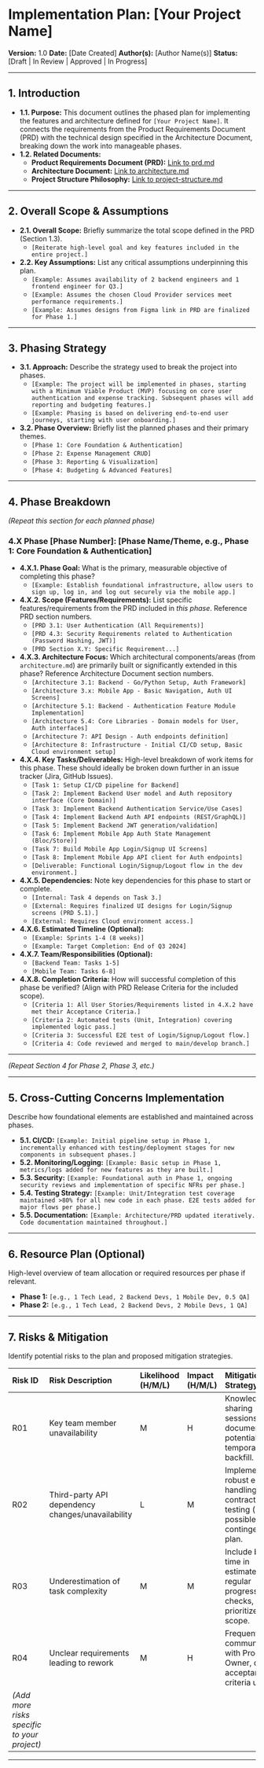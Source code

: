 # Implementation Plan: [Your Project Name]

**Version:** 1.0
**Date:** [Date Created]
**Author(s):** [Author Name(s)]
**Status:** [Draft | In Review | Approved | In Progress]

---

## 1. Introduction

*   **1.1. Purpose:** This document outlines the phased plan for implementing the features and architecture defined for `[Your Project Name]`. It connects the requirements from the Product Requirements Document (PRD) with the technical design specified in the Architecture Document, breaking down the work into manageable phases.
*   **1.2. Related Documents:**
    *   **Product Requirements Document (PRD):** [Link to prd.md](./prd.md)
    *   **Architecture Document:** [Link to architecture.md](./architecture.md)
    *   **Project Structure Philosophy:** [Link to project-structure.md](./project-structure.md)

---

## 2. Overall Scope & Assumptions

*   **2.1. Overall Scope:** Briefly summarize the total scope defined in the PRD (Section 1.3).
    *   `[Reiterate high-level goal and key features included in the entire project.]`
*   **2.2. Key Assumptions:** List any critical assumptions underpinning this plan.
    *   `[Example: Assumes availability of 2 backend engineers and 1 frontend engineer for Q3.]`
    *   `[Example: Assumes the chosen Cloud Provider services meet performance requirements.]`
    *   `[Example: Assumes designs from Figma link in PRD are finalized for Phase 1.]`

---

## 3. Phasing Strategy

*   **3.1. Approach:** Describe the strategy used to break the project into phases.
    *   `[Example: The project will be implemented in phases, starting with a Minimum Viable Product (MVP) focusing on core user authentication and expense tracking. Subsequent phases will add reporting and budgeting features.]`
    *   `[Example: Phasing is based on delivering end-to-end user journeys, starting with user onboarding.]`
*   **3.2. Phase Overview:** Briefly list the planned phases and their primary themes.
    *   `[Phase 1: Core Foundation & Authentication]`
    *   `[Phase 2: Expense Management CRUD]`
    *   `[Phase 3: Reporting & Visualization]`
    *   `[Phase 4: Budgeting & Advanced Features]`

---

## 4. Phase Breakdown

*(Repeat this section for each planned phase)*

### 4.X Phase [Phase Number]: [Phase Name/Theme, e.g., Phase 1: Core Foundation & Authentication]

*   **4.X.1. Phase Goal:** What is the primary, measurable objective of completing this phase?
    *   `[Example: Establish foundational infrastructure, allow users to sign up, log in, and log out securely via the mobile app.]`
*   **4.X.2. Scope (Features/Requirements):** List specific features/requirements from the PRD included in *this phase*. Reference PRD section numbers.
    *   `[PRD 3.1: User Authentication (All Requirements)]`
    *   `[PRD 4.3: Security Requirements related to Authentication (Password Hashing, JWT)]`
    *   `[PRD Section X.Y: Specific Requirement...]`
*   **4.X.3. Architecture Focus:** Which architectural components/areas (from `architecture.md`) are primarily built or significantly extended in this phase? Reference Architecture Document section numbers.
    *   `[Architecture 3.1: Backend - Go/Python Setup, Auth Framework]`
    *   `[Architecture 3.x: Mobile App - Basic Navigation, Auth UI Screens]`
    *   `[Architecture 5.1: Backend - Authentication Feature Module Implementation]`
    *   `[Architecture 5.4: Core Libraries - Domain models for User, Auth interfaces]`
    *   `[Architecture 7: API Design - Auth endpoints definition]`
    *   `[Architecture 8: Infrastructure - Initial CI/CD setup, Basic Cloud environment setup]`
*   **4.X.4. Key Tasks/Deliverables:** High-level breakdown of work items for this phase. These should ideally be broken down further in an issue tracker (Jira, GitHub Issues).
    *   `[Task 1: Setup CI/CD pipeline for Backend]`
    *   `[Task 2: Implement Backend User model and Auth repository interface (Core Domain)]`
    *   `[Task 3: Implement Backend Authentication Service/Use Cases]`
    *   `[Task 4: Implement Backend Auth API endpoints (REST/GraphQL)]`
    *   `[Task 5: Implement Backend JWT generation/validation]`
    *   `[Task 6: Implement Mobile App Auth State Management (Bloc/Store)]`
    *   `[Task 7: Build Mobile App Login/Signup UI Screens]`
    *   `[Task 8: Implement Mobile App API client for Auth endpoints]`
    *   `[Deliverable: Functional Login/Signup/Logout flow in the dev environment.]`
*   **4.X.5. Dependencies:** Note key dependencies for this phase to start or complete.
    *   `[Internal: Task 4 depends on Task 3.]`
    *   `[External: Requires finalized UI designs for Login/Signup screens (PRD 5.1).]`
    *   `[External: Requires Cloud environment access.]`
*   **4.X.6. Estimated Timeline (Optional):**
    *   `[Example: Sprints 1-4 (8 weeks)]`
    *   `[Example: Target Completion: End of Q3 2024]`
*   **4.X.7. Team/Responsibilities (Optional):**
    *   `[Backend Team: Tasks 1-5]`
    *   `[Mobile Team: Tasks 6-8]`
*   **4.X.8. Completion Criteria:** How will successful completion of this phase be verified? (Align with PRD Release Criteria for the included scope).
    *   `[Criteria 1: All User Stories/Requirements listed in 4.X.2 have met their Acceptance Criteria.]`
    *   `[Criteria 2: Automated tests (Unit, Integration) covering implemented logic pass.]`
    *   `[Criteria 3: Successful E2E test of Login/Signup/Logout flow.]`
    *   `[Criteria 4: Code reviewed and merged to main/develop branch.]`

---

*(Repeat Section 4 for Phase 2, Phase 3, etc.)*

---

## 5. Cross-Cutting Concerns Implementation

Describe how foundational elements are established and maintained across phases.

*   **5.1. CI/CD:** `[Example: Initial pipeline setup in Phase 1, incrementally enhanced with testing/deployment stages for new components in subsequent phases.]`
*   **5.2. Monitoring/Logging:** `[Example: Basic setup in Phase 1, metrics/logs added for new features as they are built.]`
*   **5.3. Security:** `[Example: Foundational auth in Phase 1, ongoing security reviews and implementation of specific NFRs per phase.]`
*   **5.4. Testing Strategy:** `[Example: Unit/Integration test coverage maintained >80% for all new code in each phase. E2E tests added for major flows per phase.]`
*   **5.5. Documentation:** `[Example: Architecture/PRD updated iteratively. Code documentation maintained throughout.]`

---

## 6. Resource Plan (Optional)

High-level overview of team allocation or required resources per phase if relevant.

*   **Phase 1:** `[e.g., 1 Tech Lead, 2 Backend Devs, 1 Mobile Dev, 0.5 QA]`
*   **Phase 2:** `[e.g., 1 Tech Lead, 2 Backend Devs, 2 Mobile Devs, 1 QA]`

---

## 7. Risks & Mitigation

Identify potential risks to the plan and proposed mitigation strategies.

| Risk ID | Risk Description                                     | Likelihood (H/M/L) | Impact (H/M/L) | Mitigation Strategy                                                                 | Owner    |
| :------ | :--------------------------------------------------- | :----------------- | :------------- | :---------------------------------------------------------------------------------- | :------- |
| R01     | Key team member unavailability                      | M                  | H              | Knowledge sharing sessions, documentation, potential for temporary backfill.        | Lead     |
| R02     | Third-party API dependency changes/unavailability | L                  | M              | Implement robust error handling, contract testing (if possible), contingency plan. | Backend Team |
| R03     | Underestimation of task complexity                  | M                  | M              | Include buffer time in estimates, regular progress checks, prioritize core scope. | Lead     |
| R04     | Unclear requirements leading to rework            | M                  | H              | Frequent communication with Product Owner, clarify acceptance criteria upfront.    | All      |
| *(Add more risks specific to your project)*                 |                    |                |                |                                                                                     |          |

---